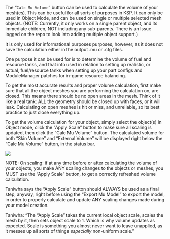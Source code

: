 
The “`Calc Mu Volume`” button can be used to calculate the volume of your mesh(es). This can be useful for all sorts of purposes in KSP. It can only be used in Object Mode, and can be used on single or multiple selected mesh objects.
(NOTE: Currently, it only works on a single parent object, and its immediate children, NOT including any sub-parents. There is an Issue logged on the repo to look into adding multiple object support.)

It is only used for informational purposes purposes, however, as it does not save the calculation either in the output .mu or .cfg files.

One purpose it can be used for is to determine the volume of fuel and resource tanks, and that info used in relation to setting up realistic, or actual, fuel/resource tanks when setting up your part configs and ModuleManager patches for in-game resource balancing.

To get the most accurate results and proper volume calculation, first make sure that all the object meshes you are performing the calculation on, are closed. This means there should be no open areas in the mesh. Think of it like a real tank: ALL the geometry should be closed up with faces, or it will leak.
Calculating on open meshes is hit or miss, and unreliable, so its best practice to just close everything up.

To get the volume calculation for your object, simply select the object(s) in Object mode, click the “Apply Scale” button to make sure all scaling is updated, then click the “Calc Mu Volume” button.
The calculated volume for both “Skin Volume” and “External Volume” will be displayed right below the “Calc Mu Volume” button, in the status bar.

![](blob:https://imgur.com/3f947320-4e55-4600-b026-467e3c3955b8)

NOTE: On scaling: if at any time before or after calculating the volume of your objects, you make ANY scaling changes to the objects or meshes, you MUST use the “Apply Scale” button, to get a correctly refreshed volume calculation.

Taniwha says the “Apply Scale” button should ALWAYS be used as a final step, anyway, right before using the “Export Mu Model” to export the model, in order to properly calculate and update ANY scaling changes made during your model creation.

Taniwha: “The “Apply Scale” takes the current local object scale, scales the mesh by it, then sets object scale to 1. Which is why volume updates as expected.
Scale is something you almost never want to leave unapplied, as it messes up all
sorts of things *_especially_* non-uniform scale.”


